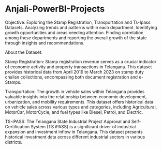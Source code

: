 # Anjali-PowerBI-Projects
Objective: Exploring the Stamp Registration, Transportation and Ts-Ipass Datasets. Analyzing trends and patterns within each department. Identifying growth opportunities and areas needing attention. Finding correlation among these departments and reporting the overall growth of the state through insights and recommendations.

About the Dataset:

Stamp Registration: Stamp registration revenue serves as a crucial indicator of economic activity and property transactions in Telangana. This dataset provides historical data from April 2019 to March 2023 on stamp duty challan collections, encompassing both document registration and e-Stamps.

Transportation: The growth in vehicle sales within Telangana provides valuable insights into the relationship between economic development, urbanization, and mobility requirements. This dataset offers historical data on vehicle sales across various types and categories, including Agricultural, MotorCar, MotorCycle, and fuel types like Diesel, Petrol, and Electric.

TS-iPASS: The Telangana State Industrial Project Approval and Self-Certification System (TS iPASS) is a significant driver of industrial expansion and investment inflow in Telangana. This dataset presents historical investment data across different industrial sectors in various districts.
